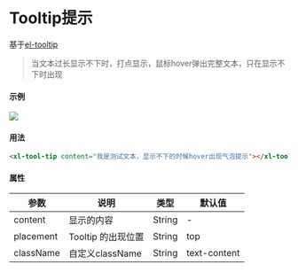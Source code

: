 # Tooltip提示
基于[el-tooltip](https://element.eleme.cn/#/zh-CN/component/tooltip)
> 当文本过长显示不下时，打点显示，鼠标hover弹出完整文本，只在显示不下时出现
#### 示例  

<img src="/xilan-docs/static/img/xilan/tooltip.gif" style="background: url('/xilan-docs/static/img/图片加载中.png')">   

#### 用法  
``` html
<xl-tool-tip content="我是测试文本，显示不下的时候hover出现气泡提示"></xl-tool-tip>
```
#### 属性  
| 参数  | 说明    | 类型 |  默认值 |
| ---- |  ----  | ----  | ----  |
| content |  显示的内容  | String  | -  |
| placement |  Tooltip 的出现位置  | String  | top  |
| className |  自定义className  | String  | text-content  |